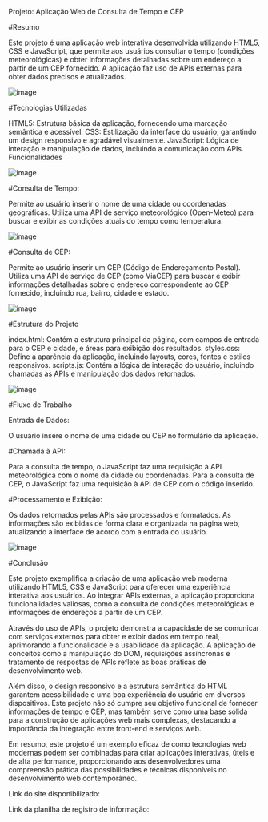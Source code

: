 Projeto: Aplicação Web de Consulta de Tempo e CEP

#Resumo

Este projeto é uma aplicação web interativa desenvolvida utilizando HTML5, CSS e JavaScript, que permite aos usuários consultar o tempo (condições meteorológicas) e obter informações detalhadas sobre um endereço a partir de um CEP fornecido. A aplicação faz uso de APIs externas para obter dados precisos e atualizados.

![image](https://github.com/zYoruNoKami/DncWeather/assets/116127722/4b8f0bf8-1f4c-49f3-8e1d-e1555d8b2cf0)

#Tecnologias Utilizadas

HTML5: Estrutura básica da aplicação, fornecendo uma marcação semântica e acessível.
CSS: Estilização da interface do usuário, garantindo um design responsivo e agradável visualmente.
JavaScript: Lógica de interação e manipulação de dados, incluindo a comunicação com APIs.
Funcionalidades

![image](https://github.com/zYoruNoKami/DncWeather/assets/116127722/947d2b09-cc98-4140-9971-4fc3f63c3f19)


#Consulta de Tempo:

Permite ao usuário inserir o nome de uma cidade ou coordenadas geográficas.
Utiliza uma API de serviço meteorológico (Open-Meteo) para buscar e exibir as condições atuais do tempo como temperatura.

![image](https://github.com/zYoruNoKami/DncWeather/assets/116127722/78912091-1d39-4e17-b8e0-b2aa69fe09f3)


#Consulta de CEP:

Permite ao usuário inserir um CEP (Código de Endereçamento Postal).
Utiliza uma API de serviço de CEP (como ViaCEP) para buscar e exibir informações detalhadas sobre o endereço correspondente ao CEP fornecido, incluindo rua, bairro, cidade e estado.

![image](https://github.com/zYoruNoKami/DncWeather/assets/116127722/2a9c6161-c3d8-4c46-a2bf-95c2bc95498f)


#Estrutura do Projeto

index.html: Contém a estrutura principal da página, com campos de entrada para o CEP e cidade, e áreas para exibição dos resultados.
styles.css: Define a aparência da aplicação, incluindo layouts, cores, fontes e estilos responsivos.
scripts.js: Contém a lógica de interação do usuário, incluindo chamadas às APIs e manipulação dos dados retornados.

![image](https://github.com/zYoruNoKami/DncWeather/assets/116127722/dfe5beeb-c0b1-4123-b2ca-a03e9f842e5c)


#Fluxo de Trabalho

Entrada de Dados:

O usuário insere o nome de uma cidade ou CEP no formulário da aplicação.

#Chamada à API:

Para a consulta de tempo, o JavaScript faz uma requisição à API meteorológica com o nome da cidade ou coordenadas.
Para a consulta de CEP, o JavaScript faz uma requisição à API de CEP com o código inserido.

#Processamento e Exibição:

Os dados retornados pelas APIs são processados e formatados.
As informações são exibidas de forma clara e organizada na página web, atualizando a interface de acordo com a entrada do usuário.

![image](https://github.com/zYoruNoKami/DncWeather/assets/116127722/525a8e71-e171-43eb-aa0f-e697fa2053b4)

#Conclusão

Este projeto exemplifica a criação de uma aplicação web moderna utilizando HTML5, CSS e JavaScript para oferecer uma experiência interativa aos usuários. Ao integrar APIs externas, a aplicação proporciona funcionalidades valiosas, como a consulta de condições meteorológicas e informações de endereços a partir de um CEP. 

Através do uso de APIs, o projeto demonstra a capacidade de se comunicar com serviços externos para obter e exibir dados em tempo real, aprimorando a funcionalidade e a usabilidade da aplicação. A aplicação de conceitos como a manipulação do DOM, requisições assíncronas e tratamento de respostas de APIs reflete as boas práticas de desenvolvimento web.

Além disso, o design responsivo e a estrutura semântica do HTML garantem acessibilidade e uma boa experiência do usuário em diversos dispositivos. Este projeto não só cumpre seu objetivo funcional de fornecer informações de tempo e CEP, mas também serve como uma base sólida para a construção de aplicações web mais complexas, destacando a importância da integração entre front-end e serviços web.

Em resumo, este projeto é um exemplo eficaz de como tecnologias web modernas podem ser combinadas para criar aplicações interativas, úteis e de alta performance, proporcionando aos desenvolvedores uma compreensão prática das possibilidades e técnicas disponíveis no desenvolvimento web contemporâneo.

Link do site disponibilizado:

Link da planilha de registro de informação: 
